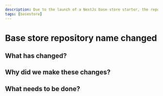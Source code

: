 ```yaml
---
description: Due to the launch of a NextJs base store starter, the repository of the existing base store - which used Gatsby - is now changed.
tags: [basestore]
---
```


# Base store repository name changed



## What has changed?



## Why did we make these changes?



## What needs to be done?

